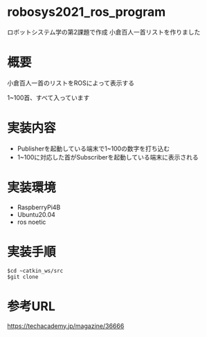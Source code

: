 # robosys2021_ros_program
ロボットシステム学の第2課題で作成
小倉百人一首リストを作りました

# 概要
小倉百人一首のリストをROSによって表示する

1~100首、すべて入っています

# 実装内容
- Publisherを起動している端末で1~100の数字を打ち込む
- 1~100に対応した首がSubscriberを起動している端末に表示される

# 実装環境
- RaspberryPi4B
- Ubuntu20.04
- ros noetic

# 実装手順
```
$cd ~catkin_ws/src
$git clone 
```
# 参考URL

https://techacademy.jp/magazine/36666
